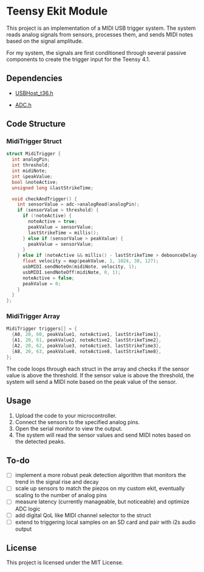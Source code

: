 # Teensy Ekit Module

This project is an implementation of a MIDI USB trigger system. The system reads analog signals from sensors, processes them, and sends MIDI notes based on the signal amplitude.  

For my system, the signals are first conditioned through several passive components to create the trigger input for the Teensy 4.1.

## Dependencies

- [USBHost_t36.h]()

- [ADC.h]()
  
## Code Structure

### MidiTrigger Struct

```cpp
struct MidiTrigger {
  int analogPin;
  int threshold;
  int midiNote;
  int &peakValue;
  bool &noteActive;
  unsigned long &lastStrikeTime;

  void checkAndTrigger() {
    int sensorValue = adc->analogRead(analogPin);
    if (sensorValue > threshold) {
      if (!noteActive) {
        noteActive = true;
        peakValue = sensorValue;
        lastStrikeTime = millis();
      } else if (sensorValue > peakValue) {
        peakValue = sensorValue;
      }
    } else if (noteActive && millis() - lastStrikeTime > debounceDelay) {
      float velocity = map(peakValue, 1, 1024, 30, 127);
      usbMIDI.sendNoteOn(midiNote, velocity, 1);
      usbMIDI.sendNoteOff(midiNote, 0, 1);
      noteActive = false;
      peakValue = 0;
    }
  }
}; 
```

### MidiTrigger Array

```cpp
MidiTrigger triggers[] = {
  {A0, 20, 60, peakValue1, noteActive1, lastStrikeTime1},
  {A1, 20, 61, peakValue2, noteActive2, lastStrikeTime2},
  {A2, 20, 62, peakValue3, noteActive3, lastStrikeTime3},
  {A8, 20, 63, peakValue8, noteActive8, lastStrikeTime8},
};
```

The code loops through each struct in the array and checks if the sensor value is above the threshold. If the sensor value is above the threshold, the system will send a MIDI note based on the peak value of the sensor.

## Usage

1. Upload the code to your microcontroller.
2. Connect the sensors to the specified analog pins.
3. Open the serial monitor to view the output.
4. The system will read the sensor values and send MIDI notes based on the detected peaks.

## To-do

- [ ] implement a more robust peak detection algorithm that monitors the trend in the signal rise and decay
- [ ] scale up sensors to match the piezos on my custom ekit, eventually scaling to the number of analog pins
- [ ] measure latency (currently manageable, but noticeable) and optimize ADC logic
- [ ] add digital QoL like MIDI channel selector to the struct
- [ ] extend to triggering local samples on an SD card and pair with i2s audio output

## License

This project is licensed under the MIT License.